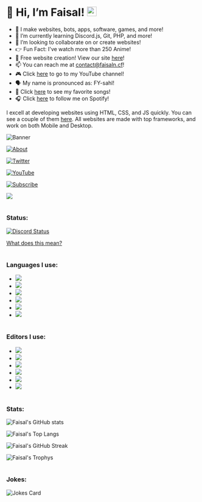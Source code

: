 # 👋 Hi, I’m Faisal! <a href="#"><img src="https://faisaln.cf/favicon.ico" height="25px" /></a>
- 👀 I make websites, bots, apps, software, games, and more!
- 🌱 I’m currently learning Discord.js, Git, PHP, and more!
- 💞️ I’m looking to collaborate on or create websites!
- 👉 Fun Fact: I've watch more than 250 Anime!
- 📣 Free website creation! View our site [here](https://dangoweb.ga/)!
- 📫 You can reach me at [contact@faisaln.cf](mailto:contact@faisaln.cf)!
- 🎮 Click <a href="https://gaming.faisaln.cf">here</a> to go to my YouTube channel!
- 🗣 My name is pronounced as: FY-sahl!
- 🎵 Click <a href="https://faisaln.cf/music">here</a> to see my favorite songs!
- 🎧 Click <a href="https://open.spotify.com/follow/1/callback?code=AQCLdAhbC_s1RAwVp8h8QfWj2PWwYBtmstQqPaFCeL8PyO66ES-uEb17me-4R04I9iiWFgf-XMMpS5jD8mxGPnW8znr3MvFePYMT0LYc8mdksHHsUQsMHop9rv3k2NfunyZgXmZSWyFEZ68djU5u_LnCmvi-TP59dBmDmLgpUGQWr78WHg27hybA8Yhmp0zmt0T1wN9CZqk3vExv0XJV0Ab_OLpYVixtttbnlsPqHnn30jir&state=BRZcGCCNsy">here</a> to follow me on Spotify!

I excell at developing websites using HTML, CSS, and JS quickly. You can see a couple of them [here](https://faisaln.cf/sites). All websites are made with top frameworks, and work on both Mobile and Desktop.

![Banner](https://faisaln.cf/banner.png)

<a href="https://faisaln.cf">![About](https://faisaln.cf/AboutPanel.png)</a>

<a href="https://twitter.com/OGFaisalN">![Twitter](https://faisaln.cf/TwitterPanel.png)</a>

<a href="https://gaming.faisaln.cf/">![YouTube](https://faisaln.cf/YouTubePanel.png)</a>

<a href="https://www.buymeacoffee.com/faisaln">![Subscribe](https://faisaln.cf/SubscribePanel.png)</a>

<a href="https://www.buymeacoffee.com/faisaln"><img src="https://img.buymeacoffee.com/button-api/?text=Buy me a pizza&emoji=🍕&slug=faisaln&button_colour=5a2eca&font_colour=ffffff&font_family=Poppins&outline_colour=000000&coffee_colour=FFDD00"></img></a>


# <h3>Status:</h3>
<a href="https://discord.gg/5djHSwTfSX">![Discord Status](https://discord.c99.nl/widget/theme-4/905990944858451988.png)</a>
<div align="left"><a href="https://faisaln.cf/posts/status">What does this mean?</a></div>

# <h3>Languages I use:</h3>
- <a href="#"><img src="https://img.shields.io/badge/JavaScript-F7DF1E?style=for-the-badge&logo=javascript&logoColor=black"/></a>
- <a href="#"><img src="https://img.shields.io/badge/Node.js-43853D?style=for-the-badge&logo=node.js&logoColor=white"/></a>
- <a href="#"><img src="https://img.shields.io/badge/Next.js-212121?style=for-the-badge&logo=next.js&logoColor=white"/></a>
- <a href="#"><img src="https://img.shields.io/badge/Python-14354C?style=for-the-badge&logo=python&logoColor=white"/></a>
- <a href="#"><img src="https://img.shields.io/badge/HTML5-E34F26?style=for-the-badge&logo=html5&logoColor=white"/></a>
- <a href="#"><img src="https://img.shields.io/badge/CSS3-1572B6?style=for-the-badge&logo=css3&logoColor=white"/></a>

# <h3>Editors I use:</h3>
- <a href="#"><img src="https://img.shields.io/badge/Github_Desktop-3d3d3d?style=for-the-badge&logo=github&logoColor=white"/></a>
- <a href="#"><img src="https://img.shields.io/badge/Visual_Studio-5d2b90?style=for-the-badge&logo=visual%20studio&logoColor=white"/></a>
- <a href="#"><img src="https://img.shields.io/badge/Adobe%20XD-FF61F6?style=for-the-badge&logo=Adobe%20XD&logoColor=white"/></a>
- <a href="#"><img src="https://img.shields.io/badge/Framer-212121?style=for-the-badge&logo=framer&logoColor=white"/></a>
- <a href="#"><img src="https://img.shields.io/badge/Replit-0388fc?style=for-the-badge&logo=replit&logoColor=white"/></a>
- <a href="#"><img src="https://img.shields.io/badge/Figma-7cff54?style=for-the-badge&logo=figma&logoColor=black"/></a>

# <h3>Stats:</h3>
![Faisal's GitHub stats](https://github-readme-stats.vercel.app/api?username=OGFaisalN&show_icons=true&hide_border=true&icon_color=ffffff&bg_color=30,5a2eca,33ccff&title_color=fff&text_color=fff)

![Faisal's Top Langs](https://github-readme-stats.vercel.app/api/top-langs/?username=OGFaisalN&text_size=1000px&card_width=495px&hide_border=true&langs_count=10&custom_title=Familiar%20Languages&bg_color=30,5a2eca,33ccff&title_color=fff&text_color=fff)
<!--[Faisal's wakatime stats](https://github-readme-stats.vercel.app/api/wakatime?username=OGFaisalN                              &hide_border=true&custom_title=Coding%20Activity&icon_color=ffffff&bg_color=30,e4473c,ff0000&title_color=fff&text_color=fff)-->

![Faisal's GitHub Streak](https://github-readme-streak-stats.herokuapp.com?user=OGFaisalN&theme=flag-india&hide_border=true&date_format=M%20j%5B%2C%20Y%5D&background=5A2ECA&stroke=FFFFFF&ring=FFFFFF&currStreakNum=FFFFFF&sideNums=FFFFFF&fire=FFFFFF&sideLabels=FFFFFF&dates=FFFFFF&currStreakLabel=FFFFFF)

![Faisal's Trophys](https://github-profile-trophy.vercel.app/?username=OGFaisalN&column=7&no-frame=true&margin-w=15&margin-h=15)

# <h3>Jokes:</h3>
![Jokes Card](https://readme-jokes.vercel.app/api)
